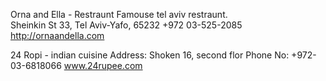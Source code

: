Orna and Ella - Restraunt
Famouse tel aviv restraunt.  
Sheinkin St 33, Tel Aviv-Yafo, 65232
+972 03-525-2085
http://ornaandella.com

24 Ropi - indian cuisine
Address: Shoken 16, second flor
Phone No: +972-03-6818066
www.24rupee.com
